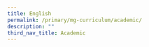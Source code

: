 ```yaml
---
title: English
permalink: /primary/mg-curriculum/academic/
description: ""
third_nav_title: Academic
---
```

